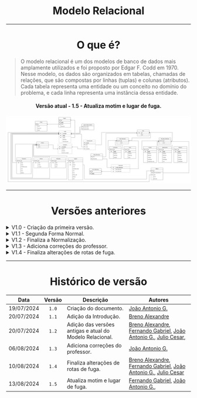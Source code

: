 <center>

# Modelo Relacional

</center>

---

<center>

# O que é?

</center>

> O modelo relacional é um dos modelos de banco de dados mais amplamente utilizados e foi proposto por Edgar F. Codd em 1970. Nesse modelo, os dados são organizados em tabelas, chamadas de relações, que são compostas por linhas (tuplas) e colunas (atributos). Cada tabela representa uma entidade ou um conceito no domínio do problema, e cada linha representa uma instância dessa entidade.

<center>

#### Versão atual - 1.5 - Atualiza motim e lugar de fuga.

</center>

<div align="center">
<div align="center"><img src= "https://raw.githubusercontent.com/SBD1/2024.1-Prison-Trading/Pages/docs/assets/MERLV1-5.png?raw=true"/></div>
</div>

---

<center>

# Versões anteriores

</center>

<details>
  <summary>V1.0 - Criação da primeira versão.</summary>

<div align="center">
<div align="center"><img src= "https://raw.githubusercontent.com/SBD1/2024.1-Prison-Trading/Pages/docs/assets/MERLV1-0.png?raw=true"/></div>
</div>

</details>

<details>
  <summary>V1.1 - Segunda Forma Normal.</summary>

<div align="center">
<div align="center"><img src= "https://raw.githubusercontent.com/SBD1/2024.1-Prison-Trading/Pages/docs/assets/MERLV1-1.png?raw=true"/></div>
</div>

</details>

<details>
  <summary>V1.2 - Finaliza a Normalização.</summary>

<div align="center">
<div align="center"><img src= "https://raw.githubusercontent.com/SBD1/2024.1-Prison-Trading/Pages/docs/assets/MERLV1-2.png?raw=true"/></div>
</div>

</details>

<details>
  <summary>V1.3 - Adiciona correções do professor. </summary>

<div align="center">
<div align="center"><img src= "https://raw.githubusercontent.com/SBD1/2024.1-Prison-Trading/Pages/docs/assets/MERLV1-3.png?raw=true"/></div>
</div>

</details>

<details>
  <summary>V1.4 - Finaliza alterações de rotas de fuga.  </summary>

<div align="center">
<div align="center"><img src= "https://raw.githubusercontent.com/SBD1/2024.1-Prison-Trading/Pages/docs/assets/MERLV1-4.png?raw=true"/></div>
</div>

</details>

---

<center>

# Histórico de versão

</center>

<div style="margin: 0 auto; width: fit-content;">

|    Data    | Versão | Descrição                                                | Autores                                                                                                                                                                                                  |
|:----------:|:------:|----------------------------------------------------------|----------------------------------------------------------------------------------------------------------------------------------------------------------------------------------------------------------|
| 19/07/2024 | `1.0`  | Criação do documento.                                    | [João Antonio G.](https://github.com/joaoseisei)                                                                                                                                                         |
| 20/07/2024 | `1.1`  | Adição da Introdução.                                    | [Breno Alexandre](https://github.com/brenoalexandre0)                                                                                                                                                    |
| 20/07/2024 | `1.2`  | Adição das versões antigas e atual do Modelo Relacional. | [Breno Alexandre](https://github.com/brenoalexandre0), [Fernando Gabriel](https://github.com/show-dawn), [João Antonio G.](https://github.com/joaoseisei),  [Julio Cesar](https://github.com/julio1099), |
| 06/08/2024 | `1.3`  | Adiciona correções do professor.                         | [João Antonio G.](https://github.com/joaoseisei)                                                                                                                                                         |
| 10/08/2024 | `1.4`  | Finaliza alterações de rotas de fuga.                    | [Breno Alexandre](https://github.com/brenoalexandre0), [Fernando Gabriel](https://github.com/show-dawn), [João Antonio G.](https://github.com/joaoseisei),  [Julio Cesar](https://github.com/julio1099)  |
| 13/08/2024 | `1.5`  | Atualiza motim e lugar de fuga.                          | [Fernando Gabriel](https://github.com/show-dawn), [João Antonio G.](https://github.com/joaoseisei),                                                                                                      |

</div>
